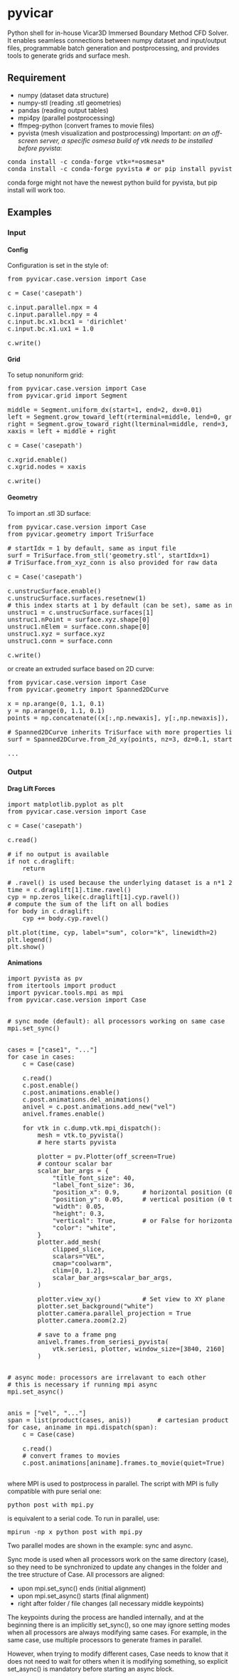 # pyvicar
Python shell for in-house Vicar3D Immersed Boundary Method CFD Solver. 
It enables seamless connections between numpy dataset and input/output files, 
programmable batch generation and postprocessing,
and provides tools to generate grids and surface mesh.


## Requirement
- numpy (dataset data structure)
- numpy-stl (reading .stl geometries)
- pandas (reading output tables)
- mpi4py (parallel postprocessing)
- ffmpeg-python (convert frames to movie files)
- pyvista (mesh visualization and postprocessing) Important:
*on an off-screen server, 
a specific osmesa build of vtk needs to be installed before pyvista*:
<pre>
conda install -c conda-forge vtk=*=osmesa*
conda install -c conda-forge pyvista # or pip install pyvista
</pre>
conda forge might not have the newest python build for pyvista, 
but pip install will work too.


## Examples

### Input

#### Config

Configuration is set in the style of:
<pre>
from pyvicar.case.version import Case

c = Case('casepath')

c.input.parallel.npx = 4
c.input.parallel.npy = 4
c.input.bc.x1.bcx1 = 'dirichlet'
c.input.bc.x1.ux1 = 1.0

c.write()
</pre>

#### Grid

To setup nonuniform grid:
<pre>
from pyvicar.case.version import Case
from pyvicar.grid import Segment

middle = Segment.uniform_dx(start=1, end=2, dx=0.01)
left = Segment.grow_toward_left(rterminal=middle, lend=0, growthrate=1.05)
right = Segment.grow_toward_right(lterminal=middle, rend=3, growthrate=1.05)
xaxis = left + middle + right

c = Case('casepath')

c.xgrid.enable()
c.xgrid.nodes = xaxis

c.write()
</pre>

#### Geometry

To import an .stl 3D surface:
<pre>
from pyvicar.case.version import Case
from pyvicar.geometry import TriSurface

# startIdx = 1 by default, same as input file
surf = TriSurface.from_stl('geometry.stl', startIdx=1)
# TriSurface.from_xyz_conn is also provided for raw data

c = Case('casepath')

c.unstrucSurface.enable()
c.unstrucSurface.surfaces.resetnew(1)
# this index starts at 1 by default (can be set), same as input file
unstruc1 = c.unstrucSurface.surfaces[1]
unstruc1.nPoint = surface.xyz.shape[0]
unstruc1.nElem = surface.conn.shape[0]
unstruc1.xyz = surface.xyz
unstruc1.conn = surface.conn

c.write()
</pre>

or create an extruded surface based on 2D curve:
<pre>
from pyvicar.case.version import Case
from pyvicar.geometry import Spanned2DCurve

x = np.arange(0, 1.1, 0.1)
y = np.arange(0, 1.1, 0.1)
points = np.concatenate((x[:,np.newaxis], y[:,np.newaxis]), axis=1)

# Spanned2DCurve inherits TriSurface with more properties like nz
surf = Spanned2DCurve.from_2d_xy(points, nz=3, dz=0.1, startIdx=1)

...
</pre>


### Output

#### Drag Lift Forces
<pre>
import matplotlib.pyplot as plt
from pyvicar.case.version import Case

c = Case('casepath')

c.read()

# if no output is available
if not c.draglift:
    return

# .ravel() is used because the underlying dataset is a n*1 2d array
time = c.draglift[1].time.ravel()
cyp = np.zeros_like(c.draglift[1].cyp.ravel())
# compute the sum of the lift on all bodies
for body in c.draglift:
    cyp += body.cyp.ravel()

plt.plot(time, cyp, label="sum", color="k", linewidth=2)
plt.legend()
plt.show()
</pre>

#### Animations
<pre>
import pyvista as pv
from itertools import product
import pyvicar.tools.mpi as mpi
from pyvicar.case.version import Case


# sync mode (default): all processors working on same case
mpi.set_sync()


cases = ["case1", "..."]
for case in cases:
    c = Case(case)

    c.read()
    c.post.enable()
    c.post.animations.enable()
    c.post.animations.del_animations()
    anivel = c.post.animations.add_new("vel")
    anivel.frames.enable()

    for vtk in c.dump.vtk.mpi_dispatch():
        mesh = vtk.to_pyvista()
        # here starts pyvista

        plotter = pv.Plotter(off_screen=True)
        # contour scalar bar
        scalar_bar_args = {
            "title_font_size": 40,
            "label_font_size": 36,
            "position_x": 0.9,      # horizontal position (0 to 1)
            "position_y": 0.05,     # vertical position (0 to 1)
            "width": 0.05,
            "height": 0.3,
            "vertical": True,       # or False for horizontal bar
            "color": "white",
        }
        plotter.add_mesh(
            clipped_slice,
            scalars="VEL",
            cmap="coolwarm",
            clim=[0, 1.2],
            scalar_bar_args=scalar_bar_args,
        )

        plotter.view_xy()           # Set view to XY plane
        plotter.set_background("white")
        plotter.camera.parallel_projection = True
        plotter.camera.zoom(2.2)

        # save to a frame png
        anivel.frames.from_seriesi_pyvista(
            vtk.seriesi, plotter, window_size=[3840, 2160]
        )


# async mode: processors are irrelavant to each other
# this is necessary if running mpi async
mpi.set_async()


anis = ["vel", "..."]
span = list(product(cases, anis))       # cartesian product (flatten nested loops)
for case, aniname in mpi.dispatch(span):
    c = Case(case)

    c.read()
    # convert frames to movies
    c.post.animations[aniname].frames.to_movie(quiet=True)

</pre>
where MPI is used to postprocess in parallel. 
The script with MPI is fully compatible with pure serial one:
<pre>
python post_with_mpi.py
</pre>
is equivalent to a serial code. To run in parallel, use:
<pre>
mpirun -np x python post_with_mpi.py
</pre>

Two parallel modes are shown in the example: sync and async.

Sync mode is used when all processors work on the same directory (case), 
so they need to be synchronized to update any changes in the folder 
and the tree structure of Case.
All processors are aligned: 

- upon mpi.set_sync() ends (initial alignment)
- upon mpi.set_async() starts (final alignment)
- right after folder / file changes (all necessary middle keypoints)

The keypoints during the process are handled internally, 
and at the beginning there is an implicitly set_sync(),
so one may ignore setting modes when all processors are always modifying same cases.
For example, in the same case, use multiple processors to generate frames in parallel.

However, when trying to modify different cases, Case needs to know that it does not need to 
wait for others when it is modifying something, so explicit set_async() is mandatory
before starting an async block.


